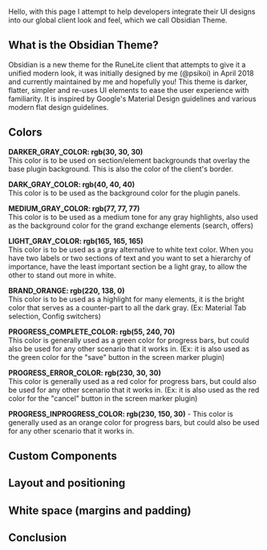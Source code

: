 Hello, with this page I attempt to help developers integrate their UI designs into our global client look and feel, which we call Obsidian Theme.

## What is the Obsidian Theme?
Obsidian is a new theme for the RuneLite client that attempts to give it a unified modern look, it was initially designed by me (@psikoi) in April 2018 and currently maintained by me and hopefully you! This theme is darker, flatter, simpler and re-uses UI elements to ease the user experience with familiarity. It is inspired by Google's Material Design guidelines and various modern flat design guidelines.


## Colors

**DARKER_GRAY_COLOR: rgb(30, 30, 30)** <br> This color is to be used on section/element backgrounds that overlay the base plugin background. This is also the color of the client's border.

**DARK_GRAY_COLOR: rgb(40, 40, 40)** <br> This color is to be used as the background color for the plugin panels.

**MEDIUM_GRAY_COLOR: rgb(77, 77, 77)** <br> This color is to be used as a medium tone for any gray highlights, also used as the background color for the grand exchange elements (search, offers)

**LIGHT_GRAY_COLOR: rgb(165, 165, 165)** <br> This color is to be used as a gray alternative to white text color. When you have two labels or two sections of text and you want to set a hierarchy of importance, have the least important section be a light gray, to allow the other to stand out more in white.

**BRAND_ORANGE: rgb(220, 138, 0)** <br> This color is to be used as a highlight for many elements, it is the bright color that serves as a counter-part to all the dark gray. (Ex: Material Tab selection, Config switchers)

**PROGRESS_COMPLETE_COLOR: rgb(55, 240, 70)** <br> This color is generally used as a green color for progress bars, but could also be used for any other scenario that it works in. (Ex: it is also used as the green color for the "save" button in the screen marker plugin)

**PROGRESS_ERROR_COLOR: rgb(230, 30, 30)** <br> This color is generally used as a red color for progress bars, but could also be used for any other scenario that it works in. (Ex: it is also used as the red color for the "cancel" button in the screen marker plugin)

**PROGRESS_INPROGRESS_COLOR: rgb(230, 150, 30)** - This color is generally used as an orange color for progress bars, but could also be used for any other scenario that it works in.



## Custom Components

## Layout and positioning

## White space (margins and padding)


## Conclusion
